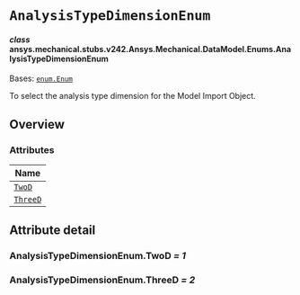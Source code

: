 # `AnalysisTypeDimensionEnum`



#### *class* ansys.mechanical.stubs.v242.Ansys.Mechanical.DataModel.Enums.AnalysisTypeDimensionEnum

Bases: [`enum.Enum`](https://docs.python.org/3/library/enum.html#enum.Enum)

To select the analysis type dimension for the Model Import Object.

<!-- !! processed by numpydoc !! -->

<a id="overview"></a>

## Overview

### Attributes

| Name |
| ----------------------------------------------- |
| [`TwoD`](#AnalysisTypeDimensionEnum.TwoD) |
| [`ThreeD`](#AnalysisTypeDimensionEnum.ThreeD) |

<a id="attribute-detail"></a>

## Attribute detail

<a id="AnalysisTypeDimensionEnum.TwoD"></a>

### AnalysisTypeDimensionEnum.TwoD *= 1*

<a id="AnalysisTypeDimensionEnum.ThreeD"></a>

### AnalysisTypeDimensionEnum.ThreeD *= 2*


